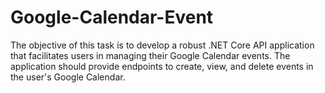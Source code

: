 # Google-Calendar-Event
The objective of this task is to develop a robust .NET Core API application  that facilitates users in managing their Google Calendar events. The application should  provide endpoints to create, view, and delete events in the user's Google Calendar.
